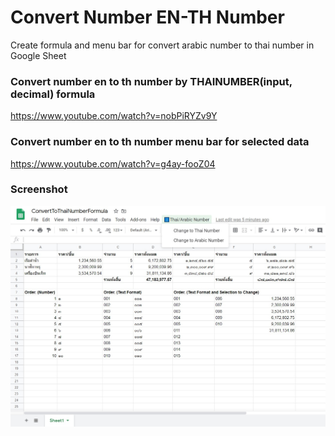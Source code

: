 # Convert Number EN-TH Number
Create formula and menu bar for convert arabic number to thai number in Google Sheet

### Convert number en to th number by THAINUMBER(input, decimal) formula

https://www.youtube.com/watch?v=nobPiRYZv9Y

### Convert number en to th number menu bar for selected data

https://www.youtube.com/watch?v=g4ay-fooZ04

### Screenshot
![](Screenshot.jpg)
